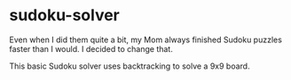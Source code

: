 # sudoku-solver

Even when I did them quite a bit, my Mom always finished Sudoku puzzles faster than I would. I decided to change that.

This basic Sudoku solver uses backtracking to solve a 9x9 board.

